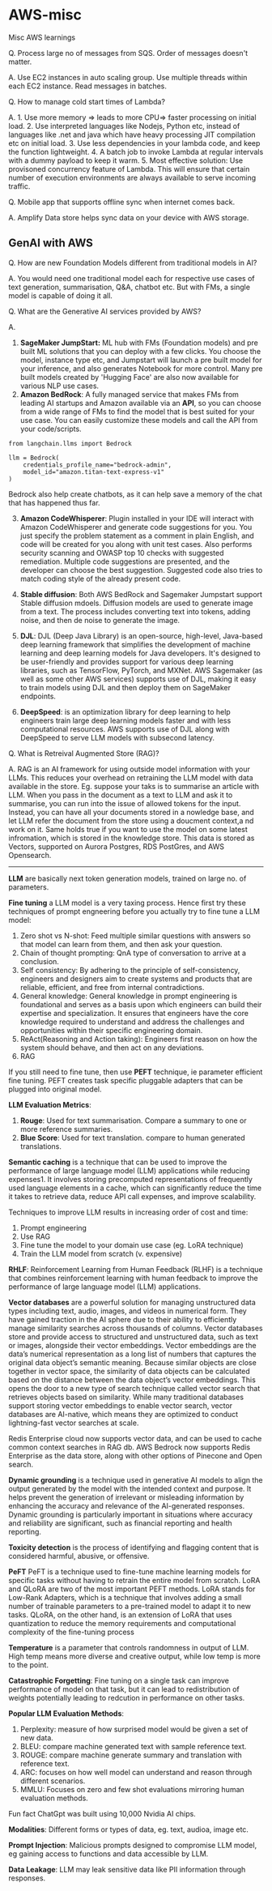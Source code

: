 # AWS-misc
Misc AWS learnings

Q. Process large no of messages from SQS. Order of messages doesn't matter.

A. Use EC2 instances in auto scaling group. Use multiple threads within each EC2 instance. Read messages in batches.

Q. How to manage cold start times of Lambda?

A. 1. Use more memory => leads to more CPU=> faster processing on initial load.
2. Use interpreted languages like Nodejs, Python etc, instead of languages like .net and java which have heavy processing JIT compilation etc on initial load.
3. Use less dependencies in your lambda code, and keep the function lightweight.
4. A batch job to invoke Lambda at regular intervals with a dummy payload to keep it warm.
5. Most effective solution: Use provisoned concurrency feature of Lambda. This will ensure that certain number of execution environments are always available to serve incoming traffic.

Q. Mobile app that supports offline sync when internet comes back.

A. Amplify Data store helps sync data on your device with AWS storage.

## GenAI with AWS

Q. How are new Foundation Models different from traditional models in AI?

A. You would need one traditional model each for respective use cases of text generation, summarisation, Q&A, chatbot etc. But with FMs, a single model is capable of doing it all.

Q. What are the Generative AI services provided by AWS?

A. 
1. **SageMaker JumpStart:** ML hub with FMs (Foundation models) and pre built ML solutions that you can deploy with a few clicks. You choose the model, instance type etc, and Jumpstart will launch a pre built model for your inference, and also generates Notebook for more control. Many pre built models created by 'Hugging Face' are also now available for various NLP use cases.
2. **Amazon BedRock**: A fully managed service that makes FMs from leading AI startups and Amazon available via an **API**, so you can choose from a wide range of FMs to find the model that is best suited for your use case. You can easily customize these models and call the API from your code/scripts. 
```
from langchain.llms import Bedrock

llm = Bedrock(
    credentials_profile_name="bedrock-admin",
    model_id="amazon.titan-text-express-v1"
)
```
Bedrock also help create chatbots, as it can help save a memory of the chat that has happened thus far.

3. **Amazon CodeWhisperer**: Plugin installed in your IDE will interact with Amazon CodeWhisperer and generate code suggestions for you. You just specify the problem statement as a comment in plain English, and code will be created for you along with unit test cases. Also performs security scanning and OWASP top 10 checks with suggested remediation. Multiple code suggestions are presented, and the developer can choose the best suggestion. Suggested code also tries to match coding style of the already present code.

4. **Stable diffusion**: Both AWS BedRock and Sagemaker Jumpstart support Stable diffusion mdoels. Diffusion models are used to generate image from a text. The process includes converting text into tokens, adding noise, and then de noise to generate the image.

5. **DJL**: DJL (Deep Java Library) is an open-source, high-level, Java-based deep learning framework that simplifies the development of machine learning and deep learning models for Java developers. It's designed to be user-friendly and provides support for various deep learning libraries, such as TensorFlow, PyTorch, and MXNet. AWS Sagemaker (as well as some other AWS services) supports use of DJL, making it easy to train models using DJL and then deploy them on SageMaker endpoints.

6. **DeepSpeed**: is an optimization library for deep learning to help engineers train large deep learning models faster and with less computational resources. AWS supports use of DJL along with DeepSpeed to serve LLM models with subsecond latency.

Q. What is Retreival Augmented Store (RAG)?

A. RAG is an AI framework for using outside model information with your LLMs. This reduces your overhead on retraining the LLM model with data available in the store. Eg. suppose your taks is to summarise an article with LLM. When you pass in the document as a text to LLM and ask it to summarise, you can run into the issue of allowed tokens for the input. Instead, you can have all your documents stored in a nowledge base, and let LLM refer the document from the store using a doucment context,a nd work on it. Same holds true if you want to use the model on some latest infromation, which is stored in the knowledge store. 
This data is stored as Vectors, supported on Aurora Postgres, RDS PostGres, and AWS Opensearch.

-----
**LLM** are basically next token generation models, trained on large no. of parameters.

**Fine tuning** a LLM model is a very taxing process. Hence first try these techniques of prompt engneering before you actually try to fine tune a LLM model:
1. Zero shot vs N-shot: Feed multiple similar questions with answers so that model can learn from them, and then ask your question.
2. Chain of thought prompting: QnA type of conversation to arrive at a conclusion.
3. Self consistency: By adhering to the principle of self-consistency, engineers and designers aim to create systems and products that are reliable, efficient, and free from internal contradictions. 
4. General knowledge: General knowledge in prompt engineering is foundational and serves as a basis upon which engineers can build their expertise and specialization. It ensures that engineers have the core knowledge required to understand and address the challenges and opportunities within their specific engineering domain.
5. ReAct(Reasoning and Action taking): Engineers first reason on how the system should behave, and then act on any deviations.
6. RAG 
 
If you still need to fine tune, then use **PEFT** technique, ie parameter efficient fine tuning. PEFT creates task specific pluggable adapters that can be plugged into original model.

**LLM Evaluation Metrics**:
1. **Rouge**: Used for text summarisation. Compare a summary to one or more reference summaries.
2. **Blue Score**: Used for text translation. compare to human generated translations.

**Semantic caching** is a technique that can be used to improve the performance of large language model (LLM) applications while reducing expenses1. It involves storing precomputed representations of frequently used language elements in a cache, which can significantly reduce the time it takes to retrieve data, reduce API call expenses, and improve scalability.

Techniques to improve LLM results in increasing order of cost and time:
1. Prompt engineering
2. Use RAG
3. Fine tune the model to your domain use case (eg. LoRA technique)
4. Train the LLM model from scratch (v. expensive)

**RHLF**: Reinforcement Learning from Human Feedback (RLHF) is a technique that combines reinforcement learning with human feedback to improve the performance of large language model (LLM) applications.

**Vector databases** are a powerful solution for managing unstructured data types including text, audio, images, and videos in numerical form. They have gained traction in the AI sphere due to their ability to efficiently manage similarity searches across thousands of columns. Vector databases store and provide access to structured and unstructured data, such as text or images, alongside their vector embeddings. Vector embeddings are the data’s numerical representation as a long list of numbers that captures the original data object’s semantic meaning. Because similar objects are close together in vector space, the similarity of data objects can be calculated based on the distance between the data object’s vector embeddings. This opens the door to a new type of search technique called vector search that retrieves objects based on similarity. While many traditional databases support storing vector embeddings to enable vector search, vector databases are AI-native, which means they are optimized to conduct lightning-fast vector searches at scale. 

Redis Enterprise cloud now supports vector data, and can be used to cache common context searches in RAG db. 
AWS Bedrock now supports Redis Enterprise as the data store, along with other options of Pinecone and Open search.

**Dynamic grounding** is a technique used in generative AI models to align the output generated by the model with the intended context and purpose. It helps prevent the generation of irrelevant or misleading information by enhancing the accuracy and relevance of the AI-generated responses. Dynamic grounding is particularly important in situations where accuracy and reliability are significant, such as financial reporting and health reporting.

**Toxicity detection** is the process of identifying and flagging content that is considered harmful, abusive, or offensive.

**PeFT** PeFT is a technique used to fine-tune machine learning models for specific tasks without having to retrain the entire model from scratch. LoRA and QLoRA are two of the most important PEFT methods. LoRA stands for Low-Rank Adapters, which is a technique that involves adding a small number of trainable parameters to a pre-trained model to adapt it to new tasks. QLoRA, on the other hand, is an extension of LoRA that uses quantization to reduce the memory requirements and computational complexity of the fine-tuning process

**Temperature** is a parameter that controls randomness in output of LLM. High temp means more diverse and creative output, while low temp is more to the point.

**Catastrophic Forgetting**: Fine tuning on a single task can improve performance of model on that task, but it can lead to redistribution of weights potentially leading to redcution in performance on other tasks.

**Popular LLM Evaluation Methods**:
1. Perplexity: measure of how surprised model would be given a set of new data.
2. BLEU: compare machine generated text with sample reference text.
3. ROUGE: compare machine generate summary and translation with reference text.
4. ARC: focuses on how well model can understand and reason through different scenarios.
5. MMLU: Focuses on zero and few shot evaluations mirroring human evaluation methods.

Fun fact ChatGpt was built using 10,000 Nvidia AI chips.

**Modalities**: Different forms or types of data, eg. text, audioa, image etc.

**Prompt Injection**: Malicious prompts designed to compromise LLM model, eg gaining access to functions and data accessible by LLM.

**Data Leakage**: LLM may leak sensitive data like PII information through responses.


